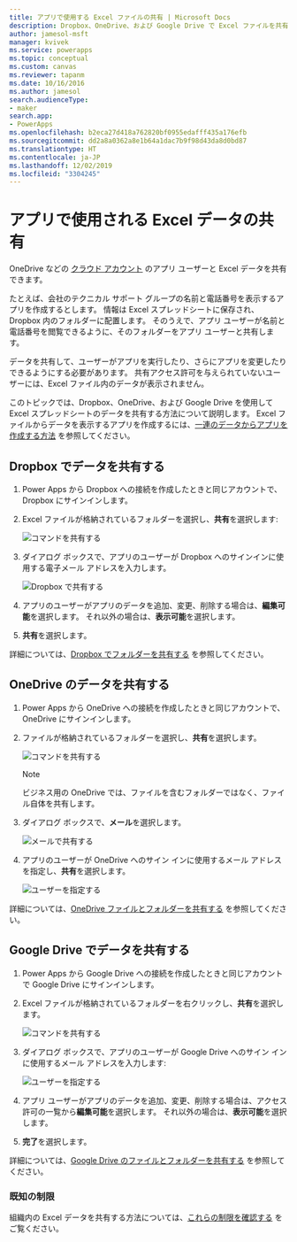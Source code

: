 ```yaml
---
title: アプリで使用する Excel ファイルの共有 | Microsoft Docs
description: Dropbox、OneDrive、および Google Drive で Excel ファイルを共有します。 ユーザーは、ファイルやフォルダーを編集したり閲覧したりすることができます。
author: jamesol-msft
manager: kvivek
ms.service: powerapps
ms.topic: conceptual
ms.custom: canvas
ms.reviewer: tapanm
ms.date: 10/16/2016
ms.author: jamesol
search.audienceType:
- maker
search.app:
- PowerApps
ms.openlocfilehash: b2eca27d418a762820bf0955edafff435a176efb
ms.sourcegitcommit: dd2a8a0362a8e1b64a1dac7b9f98d43da8d0bd87
ms.translationtype: HT
ms.contentlocale: ja-JP
ms.lasthandoff: 12/02/2019
ms.locfileid: "3304245"
---
```

# <a name="share-excel-data-used-by-your-app"></a>アプリで使用される Excel データの共有
OneDrive などの [クラウド アカウント](connections/cloud-storage-blob-connections.md) のアプリ ユーザーと Excel データを共有できます。

たとえば、会社のテクニカル サポート グループの名前と電話番号を表示するアプリを作成するとします。 情報は Excel スプレッドシートに保存され、Dropbox 内のフォルダーに配置します。 そのうえで、アプリ ユーザーが名前と電話番号を閲覧できるように、そのフォルダーをアプリ ユーザーと共有します。

データを共有して、ユーザーがアプリを実行したり、さらにアプリを変更したりできるようにする必要があります。 共有アクセス許可を与えられていないユーザーには、Excel ファイル内のデータが表示されません。

このトピックでは、Dropbox、OneDrive、および Google Drive を使用して Excel スプレッドシートのデータを共有する方法について説明します。 Excel ファイルからデータを表示するアプリを作成するには、[一連のデータからアプリを作成する方法](get-started-create-from-data.md) を参照してください。

## <a name="share-data-in-dropbox"></a>Dropbox でデータを共有する
1. Power Apps から Dropbox への接続を作成したときと同じアカウントで、Dropbox にサインインします。
2. Excel ファイルが格納されているフォルダーを選択し、**共有**を選択します:  
   
    ![コマンドを共有する](./media/share-app-data/dropbox-share.png)
3. ダイアログ ボックスで、アプリのユーザーが Dropbox へのサインインに使用する電子メール アドレスを入力します。  
   
    ![Dropbox で共有する](./media/share-app-data/dropbox-perms.png)
4. アプリのユーザーがアプリのデータを追加、変更、削除する場合は、**編集可能**を選択します。 それ以外の場合は、**表示可能**を選択します。
5. **共有**を選択します。

詳細については、[Dropbox でフォルダーを共有する](https://www.dropbox.com/en/help/19) を参照してください。

## <a name="share-data-in-onedrive"></a>OneDrive のデータを共有する
1. Power Apps から OneDrive への接続を作成したときと同じアカウントで、OneDrive にサインインします。
2. ファイルが格納されているフォルダーを選択し、**共有**を選択します。  
   
    ![コマンドを共有する](./media/share-app-data/onedrive-share.png)
   
    > [!NOTE]
   > ビジネス用の OneDrive では、ファイルを含むフォルダーではなく、ファイル自体を共有します。
3. ダイアログ ボックスで、**メール**を選択します。
   
    ![メールで共有する](./media/share-app-data/onedrive-email.png)
4. アプリのユーザーが OneDrive へのサイン インに使用するメール アドレスを指定し、**共有**を選択します。  
   
    ![ユーザーを指定する](./media/share-app-data/onedrive-perms.png)

詳細については、[OneDrive ファイルとフォルダーを共有する](https://support.office.com/article/Share-OneDrive-files-and-folders-and-change-permissions-9fcc2f7d-de0c-4cec-93b0-a82024800c07) を参照してください。

## <a name="share-data-in-google-drive"></a>Google Drive でデータを共有する
1. Power Apps から Google Drive への接続を作成したときと同じアカウントで Google Drive にサインインします。
2. Excel ファイルが格納されているフォルダーを右クリックし、**共有**を選択します。  
   
    ![コマンドを共有する](./media/share-app-data/googledrive-share.png)
3. ダイアログ ボックスで、アプリのユーザーが Google Drive へのサイン インに使用するメール アドレスを入力します:  
   
    ![ユーザーを指定する](./media/share-app-data/googledrive-perms.png)
4. アプリ ユーザーがアプリのデータを追加、変更、削除する場合は、アクセス許可の一覧から**編集可能**を選択します。 それ以外の場合は、**表示可能**を選択します。
5. **完了**を選択します。

詳細については、[Google Drive のファイルとフォルダーを共有する](https://support.google.com/drive/answer/2494822) を参照してください。

### <a name="known-limitations"></a>既知の制限
組織内の Excel データを共有する方法については、[これらの制限を確認する](connections/cloud-storage-blob-connections.md#known-limitations) をご覧ください。

